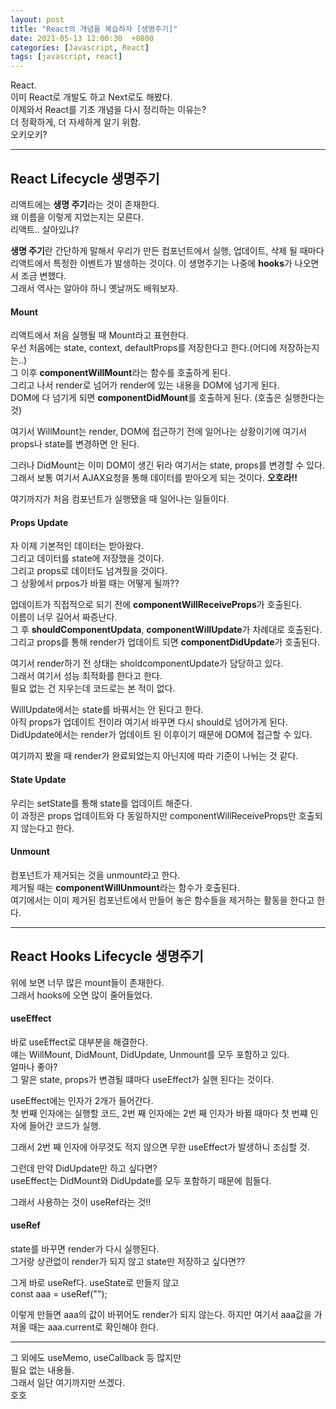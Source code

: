 ```yaml
---
layout: post
title: "React의 개념을 복습하자 [생명주기]"
date: 2021-05-13 12:00:30  +0800
categories: [Javascript, React]
tags: [javascript, react]
---
```


React.  
이미 React로 개발도 하고 Next로도 해봤다.  
이제와서 React를 기초 개념을 다시 정리하는 이유는?  
더 정확하게, 더 자세하게 알기 위함.  
오키오키?

---

## **React Lifecycle 생명주기**

리액트에는 **생명 주기**라는 것이 존재한다.  
왜 이름을 이렇게 지었는지는 모른다.  
리액트.. 살아있냐?

**생명 주기**란 간단하게 말해서 우리가 만든 컴포넌트에서 실행, 업데이트, 삭제 될 때마다  
리액트에서 특정한 이벤트가 발생하는 것이다.
이 생명주기는 나중에 **hooks**가 나오면서 조금 변했다.  
그래서 역사는 알아야 하니 옛날꺼도 배워보자.

#### **Mount**

리액트에서 처음 실행될 때 Mount라고 표현한다.  
우선 처음에는 state, context, defaultProps를 저장한다고 한다.(어디에 저장하는지는..)  
그 이후 **componentWillMount**라는 함수를 호출하게 된다.  
그리고 나서 render로 넘어가 render에 있는 내용을 DOM에 넘기게 된다.  
DOM에 다 넘기게 되면 **componentDidMount**를 호출하게 된다. (호출은 실행한다는 것)

여기서 WillMount는 render, DOM에 접근하기 전에 일어나는 상황이기에 여기서  
props나 state를 변경하면 안 된다.

그러나 DidMount는 이미 DOM이 생긴 뒤라 여기서는 state, props를 변경할 수 있다.  
그래서 보통 여기서 AJAX요청을 통해 데이터를 받아오게 되는 것이다.
**오호라!!**

여기까지가 처음 컴포넌트가 실행됐을 때 일어나는 일들이다.

#### **Props Update**

자 이제 기본적인 데이터는 받아왔다.  
그리고 데이터를 state에 저장했을 것이다.  
그리고 props로 데이터도 넘겨줬을 것이다.  
그 상황에서 prpos가 바뀔 때는 어떻게 될까??

업데이트가 직접적으로 되기 전에 **componentWillReceiveProps**가 호출된다.  
이름이 너무 길어서 짜증난다.  
그 후 **shouldComponentUpdata**, **componentWillUpdate**가 차례대로 호출된다.  
그리고 props를 통해 render가 업데이트 되면 **componentDidUpdate**가 호출된다.

여기서 render하기 전 상태는 sholdcomponentUpdate가 담당하고 있다.  
그래서 여기서 성능 최적화를 한다고 한다.  
필요 없는 건 지우는데 코드로는 본 적이 없다.

WillUpdate에서는 state를 바꿔서는 안 된다고 한다.  
아직 props가 업데이트 전이라 여기서 바꾸면 다시 should로 넘어가게 된다.  
DidUpdate에서는 render가 업데이트 된 이후이기 때문에 DOM에 접근할 수 있다.

여기까지 봤을 때 render가 완료되었는지 아닌지에 따라 기준이 나뉘는 것 같다.

#### **State Update**

우리는 setState를 통해 state를 업데이트 해준다.  
이 과정은 props 업데이트와 다 동일하지만 componentWillReceiveProps만 호출되지 않는다고 한다.

#### **Unmount**

컴포넌트가 제거되는 것을 unmount라고 한다.  
제거될 때는 **componentWillUnmount**라는 함수가 호출된다.  
여기에서는 이미 제거된 컴포넌트에서 만들어 놓은 함수들을 제거하는 활동을 한다고 한다.

---

## **React Hooks Lifecycle 생명주기**

위에 보면 너무 많은 mount들이 존재한다.  
그래서 hooks에 오면 많이 줄어들었다.

#### **useEffect**

바로 useEffect로 대부분을 해결한다.  
얘는 WillMount, DidMount, DidUpdate, Unmount를 모두 포함하고 있다.  
얼마나 좋아?  
그 말은 state, props가 변경될 떄마다 useEffect가 실핸 된다는 것이다.

useEffect에는 인자가 2개가 들어간다.  
첫 번째 인자에는 실행할 코드, 2번 째 인자에는 2번 째 인자가 바뀔 때마다 첫 번쨰 인자에 들어간 코드가 실행.

그래서 2번 째 인자에 아무것도 적지 않으면 무한 useEffect가 발생하니 조심할 것.

그런데 만약 DidUpdate만 하고 싶다면?  
useEffect는 DidMount와 DidUpdate를 모두 포함하기 때문에 힘들다.

그래서 사용하는 것이 useRef라는 것!!

#### **useRef**

state를 바꾸면 render가 다시 실행된다.  
그거랑 상관없이 render가 되지 않고 state만 저장하고 싶다면??

그게 바로 useRef다.
useState로 만들지 않고  
const aaa = useRef("");

이렇게 만들면 aaa의 값이 바뀌어도 render가 되지 않는다.
하지만 여기서 aaa값을 가져올 때는 aaa.current로 확인해야 한다.

---

그 외에도 useMemo, useCallback 등 많지만  
필요 없는 내용들.  
그래서 일단 여기까지만 쓰겠다.  
호호
